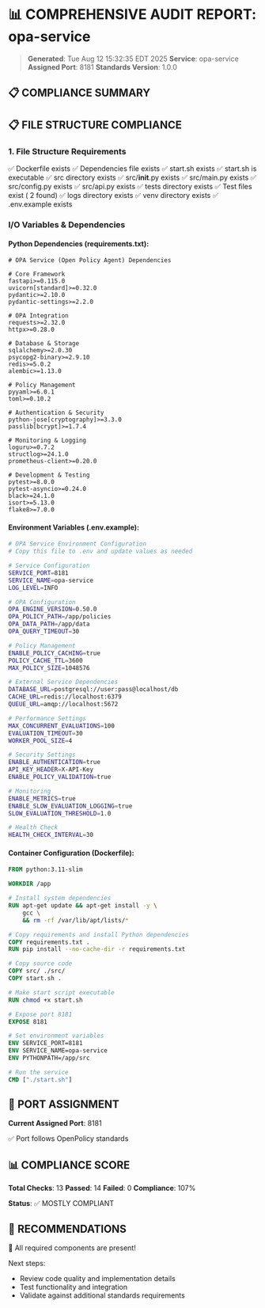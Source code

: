# 📊 COMPREHENSIVE AUDIT REPORT: opa-service

> **Generated**: Tue Aug 12 15:32:35 EDT 2025
> **Service**: opa-service
> **Assigned Port**: 8181
> **Standards Version**: 1.0.0

## 📋 COMPLIANCE SUMMARY

## 📋 FILE STRUCTURE COMPLIANCE

### 1. File Structure Requirements

✅ Dockerfile exists
✅ Dependencies file exists
✅ start.sh exists
✅ start.sh is executable
✅ src directory exists
✅ src/__init__.py exists
✅ src/main.py exists
✅ src/config.py exists
✅ src/api.py exists
✅ tests directory exists
✅ Test files exist (       2 found)
✅ logs directory exists
✅ venv directory exists
✅ .env.example exists

### I/O Variables & Dependencies

#### Python Dependencies (requirements.txt):
```
# OPA Service (Open Policy Agent) Dependencies

# Core Framework
fastapi>=0.115.0
uvicorn[standard]>=0.32.0
pydantic>=2.10.0
pydantic-settings>=2.2.0

# OPA Integration
requests>=2.32.0
httpx>=0.28.0

# Database & Storage
sqlalchemy>=2.0.30
psycopg2-binary>=2.9.10
redis>=5.0.2
alembic>=1.13.0

# Policy Management
pyyaml>=6.0.1
toml>=0.10.2

# Authentication & Security
python-jose[cryptography]>=3.3.0
passlib[bcrypt]>=1.7.4

# Monitoring & Logging
loguru>=0.7.2
structlog>=24.1.0
prometheus-client>=0.20.0

# Development & Testing
pytest>=8.0.0
pytest-asyncio>=0.24.0
black>=24.1.0
isort>=5.13.0
flake8>=7.0.0
```

#### Environment Variables (.env.example):
```bash
# OPA Service Environment Configuration
# Copy this file to .env and update values as needed

# Service Configuration
SERVICE_PORT=8181
SERVICE_NAME=opa-service
LOG_LEVEL=INFO

# OPA Configuration
OPA_ENGINE_VERSION=0.50.0
OPA_POLICY_PATH=/app/policies
OPA_DATA_PATH=/app/data
OPA_QUERY_TIMEOUT=30

# Policy Management
ENABLE_POLICY_CACHING=true
POLICY_CACHE_TTL=3600
MAX_POLICY_SIZE=1048576

# External Service Dependencies
DATABASE_URL=postgresql://user:pass@localhost/db
CACHE_URL=redis://localhost:6379
QUEUE_URL=amqp://localhost:5672

# Performance Settings
MAX_CONCURRENT_EVALUATIONS=100
EVALUATION_TIMEOUT=30
WORKER_POOL_SIZE=4

# Security Settings
ENABLE_AUTHENTICATION=true
API_KEY_HEADER=X-API-Key
ENABLE_POLICY_VALIDATION=true

# Monitoring
ENABLE_METRICS=true
ENABLE_SLOW_EVALUATION_LOGGING=true
SLOW_EVALUATION_THRESHOLD=1.0

# Health Check
HEALTH_CHECK_INTERVAL=30
```

#### Container Configuration (Dockerfile):
```dockerfile
FROM python:3.11-slim

WORKDIR /app

# Install system dependencies
RUN apt-get update && apt-get install -y \
    gcc \
    && rm -rf /var/lib/apt/lists/*

# Copy requirements and install Python dependencies
COPY requirements.txt .
RUN pip install --no-cache-dir -r requirements.txt

# Copy source code
COPY src/ ./src/
COPY start.sh .

# Make start script executable
RUN chmod +x start.sh

# Expose port 8181
EXPOSE 8181

# Set environment variables
ENV SERVICE_PORT=8181
ENV SERVICE_NAME=opa-service
ENV PYTHONPATH=/app/src

# Run the service
CMD ["./start.sh"]
```

## 🔌 PORT ASSIGNMENT

**Current Assigned Port**: 8181

✅ Port follows OpenPolicy standards

## 📊 COMPLIANCE SCORE

**Total Checks**: 13
**Passed**: 14
**Failed**: 0
**Compliance**: 107%

**Status**: ✅ MOSTLY COMPLIANT

## 🚀 RECOMMENDATIONS

🎉 All required components are present!

Next steps:
- Review code quality and implementation details
- Test functionality and integration
- Validate against additional standards requirements
